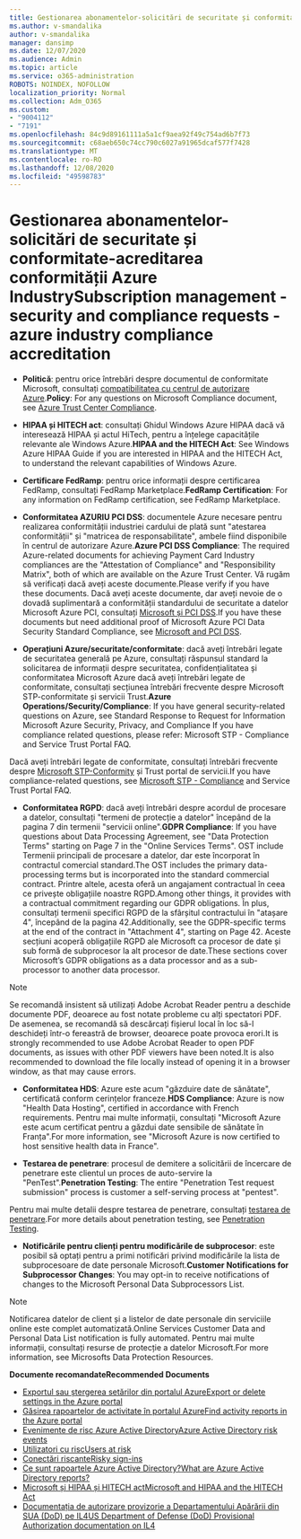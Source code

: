 ```yaml
---
title: Gestionarea abonamentelor-solicitări de securitate și conformitate-acreditarea conformității Azure Industry
ms.author: v-smandalika
author: v-smandalika
manager: dansimp
ms.date: 12/07/2020
ms.audience: Admin
ms.topic: article
ms.service: o365-administration
ROBOTS: NOINDEX, NOFOLLOW
localization_priority: Normal
ms.collection: Adm_O365
ms.custom:
- "9004112"
- "7191"
ms.openlocfilehash: 84c9d89161111a5a1cf9aea92f49c754ad6b7f73
ms.sourcegitcommit: c68aeb650c74cc790c6027a91965dcaf577f7428
ms.translationtype: MT
ms.contentlocale: ro-RO
ms.lasthandoff: 12/08/2020
ms.locfileid: "49598783"
---
```

# <a name="subscription-management---security-and-compliance-requests---azure-industry-compliance-accreditation"></a><span data-ttu-id="31e00-102">Gestionarea abonamentelor-solicitări de securitate și conformitate-acreditarea conformității Azure Industry</span><span class="sxs-lookup"><span data-stu-id="31e00-102">Subscription management - security and compliance requests - azure industry compliance accreditation</span></span>

- <span data-ttu-id="31e00-103">**Politică**: pentru orice întrebări despre documentul de conformitate Microsoft, consultați [compatibilitatea cu centrul de autorizare Azure](https://docs.microsoft.com/compliance/regulatory/offering-SOC).</span><span class="sxs-lookup"><span data-stu-id="31e00-103">**Policy**: For any questions on Microsoft Compliance document, see [Azure Trust Center Compliance](https://docs.microsoft.com/compliance/regulatory/offering-SOC).</span></span>

- <span data-ttu-id="31e00-104">**HIPAA și HITECH act**: consultați Ghidul Windows Azure HIPAA dacă vă interesează HIPAA și actul HiTech, pentru a înțelege capacitățile relevante ale Windows Azure.</span><span class="sxs-lookup"><span data-stu-id="31e00-104">**HIPAA and the HITECH Act**: See Windows Azure HIPAA Guide if you are interested in HIPAA and the HITECH Act, to understand the relevant capabilities of Windows Azure.</span></span>

- <span data-ttu-id="31e00-105">**Certificare FedRamp**: pentru orice informații despre certificarea FedRamp, consultați FedRamp Marketplace.</span><span class="sxs-lookup"><span data-stu-id="31e00-105">**FedRamp Certification**: For any information on FedRamp certification, see FedRamp Marketplace.</span></span>

- <span data-ttu-id="31e00-106">**Conformitatea AZURIU PCI DSS**: documentele Azure necesare pentru realizarea conformității industriei cardului de plată sunt "atestarea conformității" și "matricea de responsabilitate", ambele fiind disponibile în centrul de autorizare Azure.</span><span class="sxs-lookup"><span data-stu-id="31e00-106">**Azure PCI DSS Compliance**: The required Azure-related documents for achieving Payment Card Industry compliances are the "Attestation of Compliance" and "Responsibility Matrix", both of which are available on the Azure Trust Center.</span></span> <span data-ttu-id="31e00-107">Vă rugăm să verificați dacă aveți aceste documente.</span><span class="sxs-lookup"><span data-stu-id="31e00-107">Please verify if you have these documents.</span></span> <span data-ttu-id="31e00-108">Dacă aveți aceste documente, dar aveți nevoie de o dovadă suplimentară a conformității standardului de securitate a datelor Microsoft Azure PCI, consultați [Microsoft și PCI DSS](https://docs.microsoft.com/compliance/regulatory/offering-PCI-DSS).</span><span class="sxs-lookup"><span data-stu-id="31e00-108">If you have these documents but need additional proof of Microsoft Azure PCI Data Security Standard Compliance, see [Microsoft and PCI DSS](https://docs.microsoft.com/compliance/regulatory/offering-PCI-DSS).</span></span>

- <span data-ttu-id="31e00-109">**Operațiuni Azure/securitate/conformitate**: dacă aveți întrebări legate de securitatea generală pe Azure, consultați răspunsul standard la solicitarea de informații despre securitatea, confidențialitatea și conformitatea Microsoft Azure dacă aveți întrebări legate de conformitate, consultați secțiunea întrebări frecvente despre Microsoft STP-conformitate și servicii Trust.</span><span class="sxs-lookup"><span data-stu-id="31e00-109">**Azure Operations/Security/Compliance**: If you have general security-related questions on Azure, see Standard Response to Request for Information Microsoft Azure Security, Privacy, and Compliance If you have compliance related questions, please refer: Microsoft STP - Compliance and Service Trust Portal FAQ.</span></span>

<span data-ttu-id="31e00-110">Dacă aveți întrebări legate de conformitate, consultați întrebări frecvente despre [Microsoft STP-Conformity](https://www.microsoft.com/trust-center/compliance/compliance-overview) și Trust portal de servicii.</span><span class="sxs-lookup"><span data-stu-id="31e00-110">If you have compliance-related questions, see [Microsoft STP - Compliance](https://www.microsoft.com/trust-center/compliance/compliance-overview) and Service Trust Portal FAQ.</span></span>

- <span data-ttu-id="31e00-111">**Conformitatea RGPD**: dacă aveți întrebări despre acordul de procesare a datelor, consultați "termeni de protecție a datelor" începând de la pagina 7 din termenii "servicii online".</span><span class="sxs-lookup"><span data-stu-id="31e00-111">**GDPR Compliance**: If you have questions about Data Processing Agreement, see "Data Protection Terms" starting on Page 7 in the "Online Services Terms".</span></span> <span data-ttu-id="31e00-112">OST include Termenii principali de procesare a datelor, dar este încorporat în contractul comercial standard.</span><span class="sxs-lookup"><span data-stu-id="31e00-112">The OST includes the primary data-processing terms but is incorporated into the standard commercial contract.</span></span> <span data-ttu-id="31e00-113">Printre altele, acesta oferă un angajament contractual în ceea ce privește obligațiile noastre RGPD.</span><span class="sxs-lookup"><span data-stu-id="31e00-113">Among other things, it provides with a contractual commitment regarding our GDPR obligations.</span></span> <span data-ttu-id="31e00-114">În plus, consultați termenii specifici RGPD de la sfârșitul contractului în "atașare 4", începând de la pagina 42.</span><span class="sxs-lookup"><span data-stu-id="31e00-114">Additionally, see the GDPR-specific terms at the end of the contract in "Attachment 4", starting on Page 42.</span></span> <span data-ttu-id="31e00-115">Aceste secțiuni acoperă obligațiile RGPD ale Microsoft ca procesor de date și sub formă de subprocesor la alt procesor de date.</span><span class="sxs-lookup"><span data-stu-id="31e00-115">These sections cover Microsoft’s GDPR obligations as a data processor and as a sub-processor to another data processor.</span></span>

> [!NOTE]
> <span data-ttu-id="31e00-116">Se recomandă insistent să utilizați Adobe Acrobat Reader pentru a deschide documente PDF, deoarece au fost notate probleme cu alți spectatori PDF. De asemenea, se recomandă să descărcați fișierul local în loc să-l deschideți într-o fereastră de browser, deoarece poate provoca erori.</span><span class="sxs-lookup"><span data-stu-id="31e00-116">It is strongly recommended to use Adobe Acrobat Reader to open PDF documents, as issues with other PDF viewers have been noted.It is also recommended to download the file locally instead of opening it in a browser window, as that may cause errors.</span></span>

- <span data-ttu-id="31e00-117">**Conformitatea HDS**: Azure este acum "găzduire date de sănătate", certificată conform cerințelor franceze.</span><span class="sxs-lookup"><span data-stu-id="31e00-117">**HDS Compliance**: Azure is now "Health Data Hosting", certified in accordance with French requirements.</span></span> <span data-ttu-id="31e00-118">Pentru mai multe informații, consultați "Microsoft Azure este acum certificat pentru a găzdui date sensibile de sănătate în Franța".</span><span class="sxs-lookup"><span data-stu-id="31e00-118">For more information, see "Microsoft Azure is now certified to host sensitive health data in France".</span></span>

- <span data-ttu-id="31e00-119">**Testarea de penetrare**: procesul de demitere a solicitării de încercare de penetrare este clientul un proces de auto-servire la "PenTest".</span><span class="sxs-lookup"><span data-stu-id="31e00-119">**Penetration Testing**: The entire "Penetration Test request submission" process is customer a self-serving process at "pentest".</span></span>

<span data-ttu-id="31e00-120">Pentru mai multe detalii despre testarea de penetrare, consultați [testarea de penetrare](https://docs.microsoft.com/azure/security/fundamentals/pen-testing).</span><span class="sxs-lookup"><span data-stu-id="31e00-120">For more details about penetration testing, see [Penetration Testing](https://docs.microsoft.com/azure/security/fundamentals/pen-testing).</span></span>

- <span data-ttu-id="31e00-121">**Notificările pentru clienți pentru modificările de subprocesor**: este posibil să optați pentru a primi notificări privind modificările la lista de subprocesoare de date personale Microsoft.</span><span class="sxs-lookup"><span data-stu-id="31e00-121">**Customer Notifications for Subprocessor Changes**: You may opt-in to receive notifications of changes to the Microsoft Personal Data Subprocessors List.</span></span>

> [!NOTE]
> <span data-ttu-id="31e00-122">Notificarea datelor de client și a listelor de date personale din serviciile online este complet automatizată.</span><span class="sxs-lookup"><span data-stu-id="31e00-122">Online Services Customer Data and Personal Data List notification is fully automated.</span></span> <span data-ttu-id="31e00-123">Pentru mai multe informații, consultați resurse de protecție a datelor Microsoft.</span><span class="sxs-lookup"><span data-stu-id="31e00-123">For more information, see Microsofts Data Protection Resources.</span></span>

<span data-ttu-id="31e00-124">**Documente recomandate**</span><span class="sxs-lookup"><span data-stu-id="31e00-124">**Recommended Documents**</span></span>

- [<span data-ttu-id="31e00-125">Exportul sau ștergerea setărilor din portalul Azure</span><span class="sxs-lookup"><span data-stu-id="31e00-125">Export or delete settings in the Azure portal</span></span>](https://docs.microsoft.com/azure/azure-portal/set-preferences)
- [<span data-ttu-id="31e00-126">Găsirea rapoartelor de activitate în portalul Azure</span><span class="sxs-lookup"><span data-stu-id="31e00-126">Find activity reports in the Azure portal</span></span>](https://docs.microsoft.com/azure/active-directory/reports-monitoring/howto-find-activity-reports)
- [<span data-ttu-id="31e00-127">Evenimente de risc Azure Active Directory</span><span class="sxs-lookup"><span data-stu-id="31e00-127">Azure Active Directory risk events</span></span>](https://docs.microsoft.com/azure/active-directory/identity-protection/overview-identity-protection)
- [<span data-ttu-id="31e00-128">Utilizatori cu risc</span><span class="sxs-lookup"><span data-stu-id="31e00-128">Users at risk</span></span>](https://docs.microsoft.com/azure/active-directory/identity-protection/overview-identity-protection)
- [<span data-ttu-id="31e00-129">Conectări riscante</span><span class="sxs-lookup"><span data-stu-id="31e00-129">Risky sign-ins</span></span>](https://docs.microsoft.com/azure/active-directory/identity-protection/overview-identity-protection)
- [<span data-ttu-id="31e00-130">Ce sunt rapoartele Azure Active Directory?</span><span class="sxs-lookup"><span data-stu-id="31e00-130">What are Azure Active Directory reports?</span></span>](https://docs.microsoft.com/azure/active-directory/reports-monitoring/overview-reports)
- [<span data-ttu-id="31e00-131">Microsoft și HIPAA și HITECH act</span><span class="sxs-lookup"><span data-stu-id="31e00-131">Microsoft and HIPAA and the HITECH Act</span></span>](https://docs.microsoft.com/compliance/regulatory/offering-hipaa-hitech)
- [<span data-ttu-id="31e00-132">Documentația de autorizare provizorie a Departamentului Apărării din SUA (DoD) pe IL4</span><span class="sxs-lookup"><span data-stu-id="31e00-132">US Department of Defense (DoD) Provisional Authorization documentation on IL4</span></span>](https://docs.microsoft.com/compliance/regulatory/offering-DoD-DISA-L2-L4-L5)














